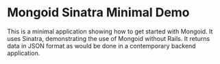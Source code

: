 # Mongoid Sinatra Minimal Demo

This is a minimal application showing how to get started with Mongoid.
It uses Sinatra, demonstrating the use of Mongoid without Rails.
It returns data in JSON format as would be done in a contemporary backend
application.
